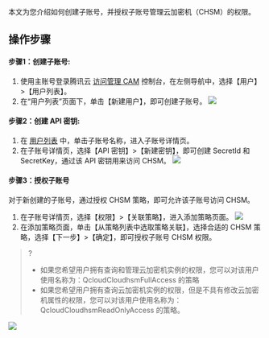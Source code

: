 本文为您介绍如何创建子账号，并授权子账号管理云加密机（CHSM）的权限。

## 操作步骤

#### 步骤1：创建子账号:

1. 使用主账号登录腾讯云 [访问管理 CAM](https://console.cloud.tencent.com/cam) 控制台，在左侧导航中，选择【用户】>【用户列表】。
2. 在“用户列表”页面下，单击【新建用户】，即可创建子账号。 
![](https://main.qcloudimg.com/raw/f638334b3ed923751b5b0cc5fe146767.png) 

#### 步骤2：创建 API 密钥:

1. 在 [用户列表](https://console.cloud.tencent.com/cam) 中，单击子账号名称，进入子账号详情页。
2. 在子账号详情页，选择【API 密钥】>【新建密钥】，即可创建 SecretId 和 SecretKey，通过该 API 密钥用来访问 CHSM。 
![](https://main.qcloudimg.com/raw/4f07bc35bf942b6ed4de005b0f0b7cdb.png)

#### 步骤3：授权子账号

对于新创建的子账号，通过授权 CHSM 策略，即可允许该子账号访问 CHSM。
1. 在子账号详情页，选择【权限】>【关联策略】，进入添加策略页面。 
![](https://main.qcloudimg.com/raw/8b2b9f7617b0c7f992d62f0ac331de7f.png) 
2. 在添加策略页面，单击【从策略列表中选取策略关联】，选择合适的 CHSM 策略，选择【下一步】>【确定】，即可授权子账号 CHSM 权限。
>?
>- 如果您希望用户拥有查询和管理云加密机实例的权限，您可以对该用户使用名称为：QcloudCloudhsmFullAccess 的策略
>- 如果您希望用户拥有查询云加密机实例的权限，但是不具有修改云加密机属性的权限，您可以对该用户使用名称为：QcloudCloudhsmReadOnlyAccess 的策略。
>
![](https://main.qcloudimg.com/raw/3d3a465d5829a5df6a6693aa9cac424c.png)
